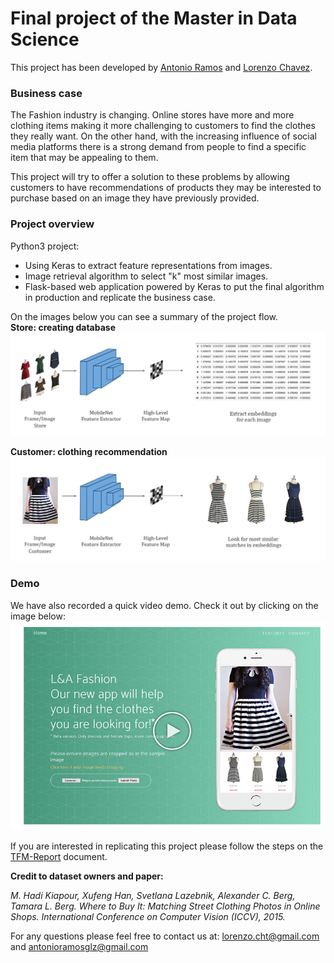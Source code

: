 # Final project of the Master in Data Science

This project has been developed by [Antonio Ramos](https://github.com/antonioramos1/) and [Lorenzo Chavez](https://github.com/LorenzoChavez).

### Business case
The Fashion industry is changing. Online stores have more and more clothing items making it more challenging to customers to find the clothes they really want. On the other hand, with the increasing influence of social media platforms there is a strong demand from people to find a specific item that may be appealing to them.

This project will try to offer a solution to these problems by allowing customers to have recommendations of products they may be interested to purchase based on an image they have previously provided.

### Project overview
Python3 project:
-   Using Keras to extract feature representations from images.
-   Image retrieval algorithm to select "k" most similar images.
-   Flask-based web application powered by Keras to put the final algorithm in production and replicate the business case.

On the images below you can see a summary of the project flow.  
**Store: creating database**
![](./static/img/embeddings_store.jpg)

**Customer: clothing recommendation**
![](./static/img/embeddings_customer.jpg)

### Demo
We have also recorded a quick video demo. Check it out by clicking on the image below:
[![](./static/img/demo.jpg)](https://www.youtube.com/watch?v=kmYEPvwTZLE)

If you are interested in replicating this project please follow the steps on the [TFM-Report](./tfm-documents/tfm-report.pdf) document.

**Credit to dataset owners and paper:**

_M. Hadi Kiapour, Xufeng Han, Svetlana Lazebnik, Alexander C. Berg, Tamara L. Berg. Where to Buy It: Matching Street Clothing Photos in Online Shops. International Conference on Computer Vision (ICCV), 2015._

For any questions please feel free to contact us at: lorenzo.cht@gmail.com and antonioramosglz@gmail.com
